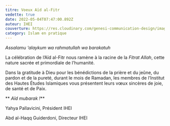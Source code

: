 ```yaml
---
titre: Voeux Aïd al-Fitr
vedette: true
date: 2022-05-04T07:47:00.892Z
auteur: IHEI
couverture: https://res.cloudinary.com/genesi-communication-design/image/upload/v1604579457/ihei/couvertures/1590700148_sxtnow.png
category: Islam en pratique
---
```

*Assalamu ‘alaykum wa rahmatullah wa barakatuh* 

La célébration de l’Aïd al-Fitr nous ramène à la racine de la *Fitrat Allah*, cette nature sacrée et primordiale de l’humanité. 

Dans la gratitude à Dieu pour les bénédictions de la prière et du jeûne, du pardon et de la pureté, durant le mois de Ramadan, les membres de l’Institut des Hautes Études Islamiques vous présentent leurs vœux sincères de joie, de santé et de Paix.

** *Aïd mubarak !***

Yahya Pallavicini, Président IHEI</br>

Abd al-Haqq Guiderdoni, Directeur IHEI